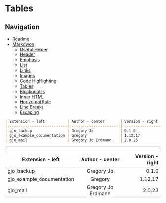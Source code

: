 # Tables

## Navigation

* [Readme](../README.md)
 * [Markdwon](markdown.md)
   * [Useful Helper](helper.md)
   * [Header](header.md)
   * [Emphasis](emphasis.md)
   * [List](list.md)
   * [Links](links.md)
   * [Images](images.md)
   * [Code Highlighting](code_syntax_highlighting.md)
   * [Tables](tables.md)
   * [Blockquotes](blockquotes.md)
   * [Inner HTML](inner_html.md)
   * [Horizontal Rule](horizontal_rule.md)
   * [Line Breaks](line_breaks.md)
   * [Escaping](escaping.md)
   

```markdown
| Extension - left          | Author - center       | Version - right   |
|---------------------------|:---------------------:| -----------------:|
| gjo_backup                | Gregory Jo            | 0.1.0             |
| gjo_example_documentation | Gregory               | 1.12.17           |
| gjo_mail                  | Gregory Jo Erdmann    | 2.0.23            |
```

---

| Extension - left          | Author - center       | Version - right   |
|---------------------------|:---------------------:| -----------------:|
| gjo_backup                | Gregory Jo            | 0.1.0             |
| gjo_example_documentation | Gregory               | 1.12.17           |
| gjo_mail                  | Gregory Jo Erdmann    | 2.0.23            |